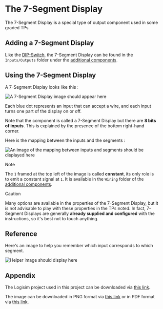# The 7-Segment Display

The 7-Segment Display is a special type of output component used in some graded TPs.

## Adding a 7-Segment Display

Like the [DIP-Switch](dip-switch), the 7-Segment Display can be found in the `Inputs/Outputs` folder under the [additional components](general-logisim-ui#3-additional-components).

## Using the 7-Segment Display

A 7-Segment Display looks like this :

![`A 7-Segment Display image should appear here`](/logisim/images/logisim-7-segments-display-what-it-is-like.png)

Each blue dot represents an input that can accept a wire, and each input turns one part of the display on or off.

Note that the component is called a 7-Segment Display but there are **8 bits of inputs**. This is explained by the presence of the bottom right-hand corner.

Here is the mapping between the inputs and the segments :

![`An image of the mapping between inputs and segments should be displayed here`](/logisim/images/logisim-7-segments-display-mapping.png)

> [!NOTE]
> The `1` framed at the top left of the image is called **constant**, its only role is to emit a constant signal at `1`. It is available in the `Wiring` folder of the [additional components](general-logisim-ui#3-additional-components).

> [!CAUTION]
> Many options are available in the properties of the 7-Segment Display, but it is not advisable to play with these properties in the TPs noted. In fact, 7-Segment Displays are generally **already supplied and configured** with the instructions, so it's best not to touch anything.

## Reference

Here's an image to help you remember which input corresponds to which segment.

![`Helper image should display here`](/logisim/images/logisim-7-segments-display-cheatsheet.png)

## Appendix

The Logisim project used in this project can be downloaded via <a href="/logisim/projects/logisim_7_segments_display.circ" download="logisim_7_segments_display.circ">this link</a>.

The image can be downloaded in PNG format via <a href="/logisim/images/logisim-7-segments-display-cheatsheet.png" download="logisim-7-segments-display-cheatsheet.png">this link</a> or in PDF format via <a href="/logisim/docs/logisim-7-segments-display-cheatsheet.pdf">this link</a>.